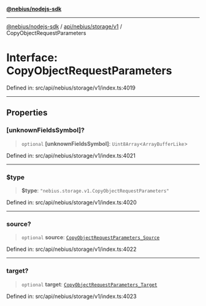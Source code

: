 [**@nebius/nodejs-sdk**](../../../../../README.md)

---

[@nebius/nodejs-sdk](../../../../../README.md) / [api/nebius/storage/v1](../README.md) / CopyObjectRequestParameters

# Interface: CopyObjectRequestParameters

Defined in: src/api/nebius/storage/v1/index.ts:4019

---

## Properties

### \[unknownFieldsSymbol\]?

> `optional` **\[unknownFieldsSymbol\]**: `Uint8Array`\<`ArrayBufferLike`\>

Defined in: src/api/nebius/storage/v1/index.ts:4021

---

### $type

> **$type**: `"nebius.storage.v1.CopyObjectRequestParameters"`

Defined in: src/api/nebius/storage/v1/index.ts:4020

---

### source?

> `optional` **source**: [`CopyObjectRequestParameters_Source`](CopyObjectRequestParameters_Source.md)

Defined in: src/api/nebius/storage/v1/index.ts:4022

---

### target?

> `optional` **target**: [`CopyObjectRequestParameters_Target`](CopyObjectRequestParameters_Target.md)

Defined in: src/api/nebius/storage/v1/index.ts:4023
